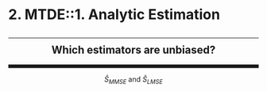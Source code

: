 # 2. MTDE::1. Analytic Estimation

<style>
hr { border-style: dashed; }
h2 { border-bottom: none; border-top: solid 1px; padding: 0.7rem 0 0;}
h2, p { text-align: center; }
</style>

## Which estimators are unbiased?

***

$\hat{S}_{MMSE}$ and $\hat{S}_{LMSE}$
